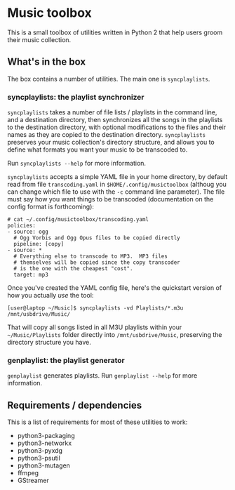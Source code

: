 # Music toolbox

This is a small toolbox of utilities written in Python 2 that help users groom their music collection.

## What's in the box

The box contains a number of utilities.  The main one is `syncplaylists`.

### syncplaylists: the playlist synchronizer

`syncplaylists` takes a number of file lists / playlists in the command line,
and a destination directory, then synchronizes all the songs in the playlists
to the destination directory, with optional modifications to the files and their
names as they are copied to the destination directory.  `syncplaylists` preserves
your music collection's directory structure, and allows you to define what
formats you want your music to be transcoded to.

Run `syncplaylists --help` for more information.

`syncplaylists` accepts a simple YAML file in your home directory, by default read
from file `transcoding.yaml` in `$HOME/.config/musictoolbox` (althoug you can change
which file to use with the `-c` command line parameter).  The file must say how you
want things to be transcoded (documentation on the config format is forthcoming):

```
# cat ~/.config/musictoolbox/transcoding.yaml
policies:
- source: ogg
  # Ogg Vorbis and Ogg Opus files to be copied directly
  pipeline: [copy]
- source: *
  # Everything else to transcode to MP3.  MP3 files
  # themselves will be copied since the copy transcoder
  # is the one with the cheapest "cost".
  target: mp3
```

Once you've created the YAML config file, here's the quickstart version of how you
actually *use* the tool:

```
[user@laptop ~/Music]$ syncplaylists -vd Playlists/*.m3u /mnt/usbdrive/Music/
```

That will copy all songs listed in all M3U playlists within your
`~/Music/Playlists` folder directly into `/mnt/usbdrive/Music`, preserving
the directory structure you have.

### genplaylist: the playlist generator

`genplaylist` generates playlists.  Run `genplaylist --help` for more information.


## Requirements / dependencies

This is a list of requirements for most of these utilities to work:

* python3-packaging
* python3-networkx
* python3-pyxdg
* python3-psutil
* python3-mutagen
* ffmpeg
* GStreamer
